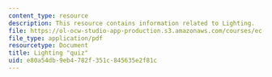 ```yaml
---
content_type: resource
description: This resource contains information related to Lighting.
file: https://ol-ocw-studio-app-production.s3.amazonaws.com/courses/ec-711-d-lab-energy-spring-2011/e80a54db9eb4782f351c845635e2f81c_MITEC_711S11_lec3_ho1.pdf
file_type: application/pdf
resourcetype: Document
title: Lighting "quiz"
uid: e80a54db-9eb4-782f-351c-845635e2f81c
---
```

